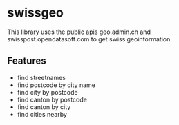 # swissgeo
This library uses the public apis geo.admin.ch and swisspost.opendatasoft.com to get swiss geoinformation.
## Features
* find streetnames
* find postcode by city name
* find city by postcode
* find canton by postcode
* find canton by city
* find cities nearby
